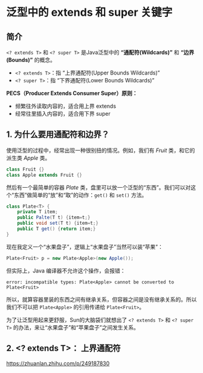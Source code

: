 # 泛型中的 extends 和 super 关键字

## 简介

`<? extends T>` 和 `<? super T>` 是Java泛型中的 **“通配符(Wildcards)”** 和 **“边界(Bounds)”** 的概念。

* `<? extends T>`：指 “上界通配符(Upper Bounds Wildcards)”
* `<? super T>`：指 “下界通配符(Lower Bounds Wildcards)”

**PECS（Producer Extends Consumer Super）原则：**
* 频繁往外读取内容的，适合用上界 extends
* 经常往里插入内容的，适合用下界 super

## 1. 为什么要用通配符和边界？

使用泛型的过程中，经常出现一种很别扭的情况。例如，我们有 _Fruit_ 类，和它的派生类 _Apple_ 类。

```java
class Fruit {}
class Apple extends Fruit {}
```

然后有一个最简单的容器 _Plate_ 类，盘里可以放一个泛型的“东西”。我们可以对这个“东西”做简单的“放”和“取”的动作：`get()` 和 `set()` 方法。

```java
class Plate<T> {
    private T item;
    public Palte(T t) {item=t;}
    public void set(T t) {item=t;}
    public T get() {return item;}
}
```

现在我定义一个“水果盘子”，逻辑上“水果盘子”当然可以装“苹果”：

```java
Plate<Fruit> p = new Plate<Apple>(new Apple());
```

但实际上，Java 编译器不允许这个操作，会报错：

```
error: incompatible types: Plate<Apple> cannot be converted to Plate<Fruit>
```

所以，就算容器里装的东西之间有继承关系，但容器之间是没有继承关系的。所以我们不可以把 `Plate<Apple>` 的引用传递给 `Plate<Fruit>`。

为了让泛型用起来更舒服，Sun的大脑袋们就想出了 `<? extends T>` 和 `<? super T>` 的办法，来让“水果盘子”和“苹果盘子”之间发生关系。

## 2. <? extends T>： 上界通配符

https://zhuanlan.zhihu.com/p/249187830
